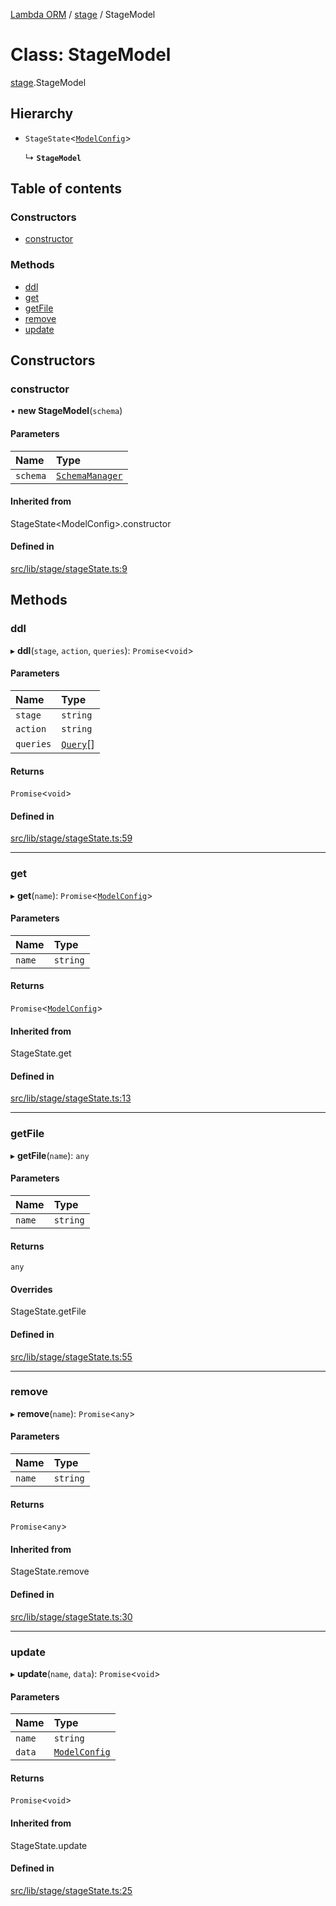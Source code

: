 [Lambda ORM](../README.md) / [stage](../modules/stage.md) / StageModel

# Class: StageModel

[stage](../modules/stage.md).StageModel

## Hierarchy

- `StageState`<[`ModelConfig`](../interfaces/model.ModelConfig.md)\>

  ↳ **`StageModel`**

## Table of contents

### Constructors

- [constructor](stage.StageModel.md#constructor)

### Methods

- [ddl](stage.StageModel.md#ddl)
- [get](stage.StageModel.md#get)
- [getFile](stage.StageModel.md#getfile)
- [remove](stage.StageModel.md#remove)
- [update](stage.StageModel.md#update)

## Constructors

### constructor

• **new StageModel**(`schema`)

#### Parameters

| Name | Type |
| :------ | :------ |
| `schema` | [`SchemaManager`](manager.SchemaManager.md) |

#### Inherited from

StageState<ModelConfig\>.constructor

#### Defined in

[src/lib/stage/stageState.ts:9](https://github.com/FlavioLionelRita/lambdaorm/blob/0fd718a/src/lib/stage/stageState.ts#L9)

## Methods

### ddl

▸ **ddl**(`stage`, `action`, `queries`): `Promise`<`void`\>

#### Parameters

| Name | Type |
| :------ | :------ |
| `stage` | `string` |
| `action` | `string` |
| `queries` | [`Query`](model.Query.md)[] |

#### Returns

`Promise`<`void`\>

#### Defined in

[src/lib/stage/stageState.ts:59](https://github.com/FlavioLionelRita/lambdaorm/blob/0fd718a/src/lib/stage/stageState.ts#L59)

___

### get

▸ **get**(`name`): `Promise`<[`ModelConfig`](../interfaces/model.ModelConfig.md)\>

#### Parameters

| Name | Type |
| :------ | :------ |
| `name` | `string` |

#### Returns

`Promise`<[`ModelConfig`](../interfaces/model.ModelConfig.md)\>

#### Inherited from

StageState.get

#### Defined in

[src/lib/stage/stageState.ts:13](https://github.com/FlavioLionelRita/lambdaorm/blob/0fd718a/src/lib/stage/stageState.ts#L13)

___

### getFile

▸ **getFile**(`name`): `any`

#### Parameters

| Name | Type |
| :------ | :------ |
| `name` | `string` |

#### Returns

`any`

#### Overrides

StageState.getFile

#### Defined in

[src/lib/stage/stageState.ts:55](https://github.com/FlavioLionelRita/lambdaorm/blob/0fd718a/src/lib/stage/stageState.ts#L55)

___

### remove

▸ **remove**(`name`): `Promise`<`any`\>

#### Parameters

| Name | Type |
| :------ | :------ |
| `name` | `string` |

#### Returns

`Promise`<`any`\>

#### Inherited from

StageState.remove

#### Defined in

[src/lib/stage/stageState.ts:30](https://github.com/FlavioLionelRita/lambdaorm/blob/0fd718a/src/lib/stage/stageState.ts#L30)

___

### update

▸ **update**(`name`, `data`): `Promise`<`void`\>

#### Parameters

| Name | Type |
| :------ | :------ |
| `name` | `string` |
| `data` | [`ModelConfig`](../interfaces/model.ModelConfig.md) |

#### Returns

`Promise`<`void`\>

#### Inherited from

StageState.update

#### Defined in

[src/lib/stage/stageState.ts:25](https://github.com/FlavioLionelRita/lambdaorm/blob/0fd718a/src/lib/stage/stageState.ts#L25)
